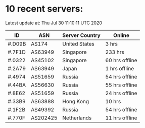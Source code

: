 # 10 recent servers:

Latest update at: Thu Jul 30 11:10:11 UTC 2020

| ID | ASN | Server Country | Online |
| -- | --- | -------------- | ------ |
| #.D09B | AS174 | United States | 3 hrs |
| #.7F1D | AS63949 | Singapore | 233 hrs |
| #.0322 | AS45102 | Singapore | 60 hrs offline |
| #.2A79 | AS63949 | Japan | 1 hrs offline |
| #.4974 | AS51659 | Russia | 54 hrs offline |
| #.44BA | AS56630 | Russia | 55 hrs offline |
| #.8E62 | AS51659 | Russia | 24 hrs offline |
| #.33B9 | AS63888 | Hong Kong | 10 hrs |
| #.1F2B | AS49392 | Russia | 54 hrs offline |
| #.770F | AS202425 | Netherlands | 11 hrs offline |

